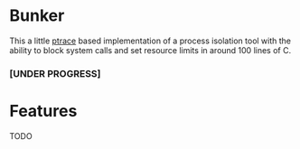 # Bunker
This a little [ptrace](https://man7.org/linux/man-pages/man2/ptrace.2.html) based implementation of a process isolation tool with the ability to block system calls and set resource limits in around 100 lines of C.
### [UNDER PROGRESS]

# Features
TODO



